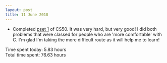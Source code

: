 ```yaml
---
layout: post
title: 11 June 2018
---
```


* Completed [pset 1](https://docs.cs50.net/2018/x/psets/1/pset1.html) of CS50. It was very hard, but very good! I did both problems that were classed for people who are 'more comfortable' with C. I'm glad I'm taking the more difficult route as it will help me to learn!

Time spent today: 5.83 hours  
Total time spent: 76.63 hours  